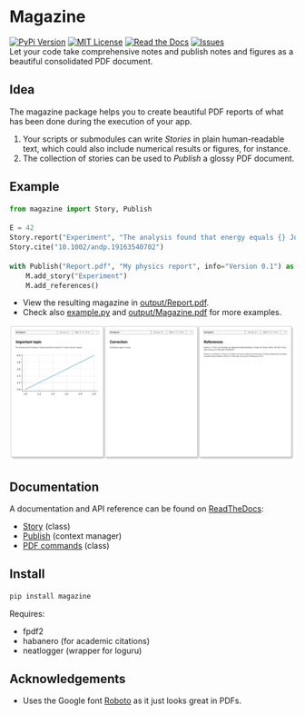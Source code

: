 # Magazine
[![PyPi Version](https://img.shields.io/pypi/v/magazine.svg)](https://pypi.python.org/pypi/magazine/)
[![MIT License](https://img.shields.io/badge/License-MIT-blue.svg)](https://github.com/mschroen/magazine/blob/main/LICENSE)
[![Read the Docs](https://readthedocs.org/projects/magazine/badge/?version=latest)](https://magazine.readthedocs.io/en/latest/?badge=latest)
[![Issues](https://img.shields.io/github/issues-raw/mschroen/magazine.svg?maxAge=25000)](https://github.com/mschroen/magazine/issues)  
Let your code take comprehensive notes and publish notes and figures as a beautiful consolidated PDF document.

## Idea

The magazine package helps you to create beautiful PDF reports of what has been done during the execution of your app. 
1. Your scripts or submodules can write *Stories* in plain human-readable text, which could also include numerical results or figures, for instance.  
2. The collection of stories can be used to *Publish* a glossy PDF document.

## Example

```python
from magazine import Story, Publish

E = 42
Story.report("Experiment", "The analysis found that energy equals {} Joule.", E)
Story.cite("10.1002/andp.19163540702")

with Publish("Report.pdf", "My physics report", info="Version 0.1") as M:
    M.add_story("Experiment")
    M.add_references()
```

- View the resulting magazine in [output/Report.pdf](https://github.com/mschroen/magazine/blob/main/output/Report.pdf).
- Check also [example.py](https://github.com/mschroen/magazine/blob/main/example.py) and [output/Magazine.pdf](https://github.com/mschroen/magazine/blob/main/output/Magazine.pdf) for more examples.

![Example output PDF report](https://github.com/mschroen/magazine/blob/main/docs/magazin-preview.png)


## Documentation

A documentation and API reference can be found on [ReadTheDocs](https://magazine.readthedocs.io/en/latest):
- [Story](https://magazine.readthedocs.io/en/latest/#magazine.story.Story) (class)
- [Publish](https://magazine.readthedocs.io/en/latest/#magazine.publish.Publish) (context manager)
- [PDF commands](https://magazine.readthedocs.io/en/latest/#magazine.publish.PDF) (class)

## Install

```bash
pip install magazine
```

Requires:
- fpdf2
- habanero (for academic citations)
- neatlogger (wrapper for loguru)

## Acknowledgements

- Uses the Google font [Roboto](https://fonts.google.com/specimen/Roboto) as it just looks great in PDFs.